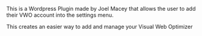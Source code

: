 This is a Wordpress Plugin made by Joel Macey that allows the user to add their VWO account into the settings menu.

This creates an easier way to add and manage your Visual Web Optimizer 
